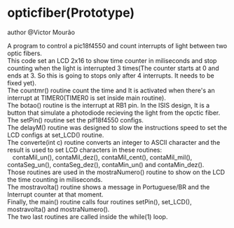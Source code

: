# opticfiber(Prototype)

author @Victor Mourão<br/>

A program to control a pic18f4550 and count interrupts of light between two optic fibers.<br/>
This code set an LCD 2x16 to show time counter in miliseconds and stop counting when the light is interrupted 3 times(The counter starts at 0 and ends at 3. So this is going to stops only after 4 interrupts. It needs to be fixed yet).<br/>
The countmr() routine count the time and It is activated when there's an interrupt at TIMER0(TIMER0 is set inside main routine).<br/>
The botao() routine is the interrupt at RB1 pin. In the ISIS design, It is a button that simulate a photodiode recieving the light from the opctic fiber.<br/>
The setPin() routine set the pif18f4550 configs.<br/>
The delayM() routine was designed to slow the instructions speed to set the LCD configs at set_LCD() routine.<br/>
The converte(int c) routine converts an integer to ASCII character and the result is used to set LCD characters in these routines:<br/> &nbsp;&nbsp;&nbsp;contaMil_un(), contaMil_dez(), contaMil_cent(), contaMil_mil(), contaSeg_un(), contaSeg_dez(), contaMin_un() and contaMin_dez().<br/>
Those routines are used in the mostraNumero() routine to show on the LCD the time counting in miliseconds.<br/>
The mostravolta() routine shows a message in Portuguese/BR and the Interrupt counter at that moment.<br/>
Finally, the main() routine calls four routines setPin(), set_LCD(), mostravolta() and mostraNumero().<br/>
The two last routines are called inside the while(1) loop.<br/>
